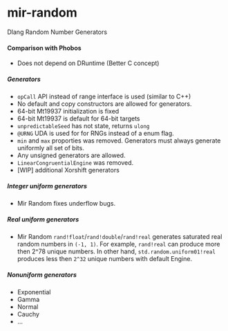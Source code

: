 # mir-random
Dlang Random Number Generators

#### Comparison with Phobos
 - Does not depend on DRuntime (Better C concept)

##### Generators
 - `opCall` API instead of range interface is used (similar to C++)
 - No default and copy constructors are allowed for generators.
 - 64-bit Mt19937 initialization is fixed
 - 64-bit Mt19937 is default for 64-bit targets
 - `unpredictableSeed` has not state, returns `ulong`
 - `@URNG` UDA is used for for RNGs instead of a enum flag.
 - `min` and `max` proporties was removed. Generators must always generate uniformly all set of bits.
 - Any unsigned generators are allowed.
 - `LinearCongruentialEngine` was removed.
 - [WIP] additional Xorshift generators

##### Integer uniform generators
 - Mir Random fixes underflow bugs.

##### Real uniform generators
 - Mir Random `rand!float`/`rand!double`/`rand!real` generates saturated real random numbers in `(-1, 1)`. For example, `rand!real` can produce more then 2^78 unique numbers. In other hand, `std.random.uniform01!real` produces less then `2^32` unique numbers with default Engine.

##### Nonuniform generators
 - Exponential
 - Gamma
 - Normal
 - Cauchy
 - ...
